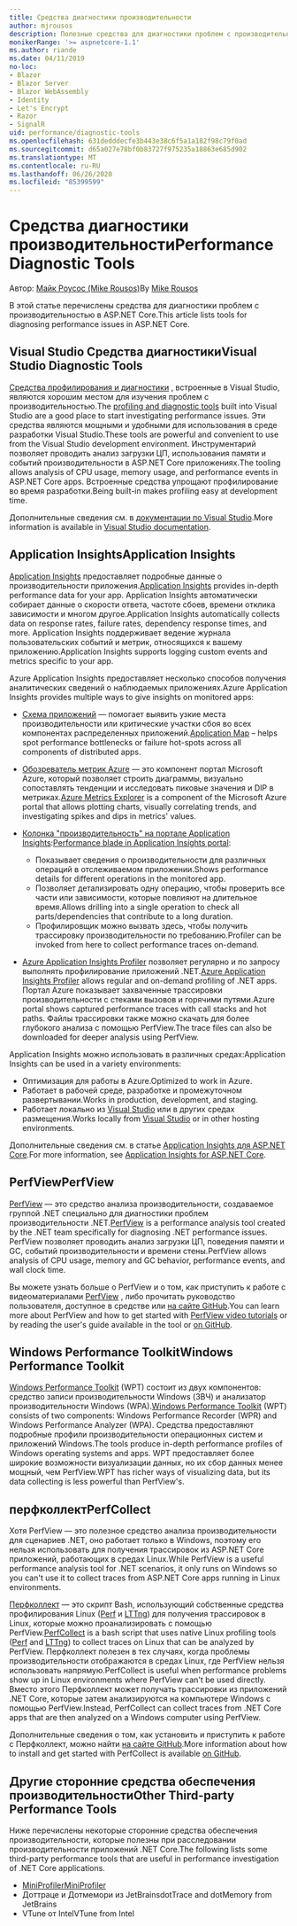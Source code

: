```yaml
---
title: Средства диагностики производительности
author: mjrousos
description: Полезные средства для диагностики проблем с производительностью в ASP.NET Core приложениях.
monikerRange: '>= aspnetcore-1.1'
ms.author: riande
ms.date: 04/11/2019
no-loc:
- Blazor
- Blazor Server
- Blazor WebAssembly
- Identity
- Let's Encrypt
- Razor
- SignalR
uid: performance/diagnostic-tools
ms.openlocfilehash: 631dedddecfe3b443e38c6f5a1a182f98c79f0ad
ms.sourcegitcommit: d65a027e78bf0b83727f975235a18863e685d902
ms.translationtype: MT
ms.contentlocale: ru-RU
ms.lasthandoff: 06/26/2020
ms.locfileid: "85399599"
---
```

# <a name="performance-diagnostic-tools"></a><span data-ttu-id="5e142-103">Средства диагностики производительности</span><span class="sxs-lookup"><span data-stu-id="5e142-103">Performance Diagnostic Tools</span></span>

<span data-ttu-id="5e142-104">Автор: [Майк Роусос (Mike Rousos)](https://github.com/mjrousos)</span><span class="sxs-lookup"><span data-stu-id="5e142-104">By [Mike Rousos](https://github.com/mjrousos)</span></span>

<span data-ttu-id="5e142-105">В этой статье перечислены средства для диагностики проблем с производительностью в ASP.NET Core.</span><span class="sxs-lookup"><span data-stu-id="5e142-105">This article lists tools for diagnosing performance issues in ASP.NET Core.</span></span>

## <a name="visual-studio-diagnostic-tools"></a><span data-ttu-id="5e142-106">Visual Studio Средства диагностики</span><span class="sxs-lookup"><span data-stu-id="5e142-106">Visual Studio Diagnostic Tools</span></span>

<span data-ttu-id="5e142-107">[Средства профилирования и диагностики](/visualstudio/profiling) , встроенные в Visual Studio, являются хорошим местом для изучения проблем с производительностью.</span><span class="sxs-lookup"><span data-stu-id="5e142-107">The [profiling and diagnostic tools](/visualstudio/profiling) built into Visual Studio are a good place to start investigating performance issues.</span></span> <span data-ttu-id="5e142-108">Эти средства являются мощными и удобными для использования в среде разработки Visual Studio.</span><span class="sxs-lookup"><span data-stu-id="5e142-108">These tools are powerful and convenient to use from the Visual Studio development environment.</span></span> <span data-ttu-id="5e142-109">Инструментарий позволяет проводить анализ загрузки ЦП, использования памяти и событий производительности в ASP.NET Core приложениях.</span><span class="sxs-lookup"><span data-stu-id="5e142-109">The tooling allows analysis of CPU usage, memory usage, and performance events in ASP.NET Core apps.</span></span> <span data-ttu-id="5e142-110">Встроенные средства упрощают профилирование во время разработки.</span><span class="sxs-lookup"><span data-stu-id="5e142-110">Being built-in makes profiling easy at development time.</span></span>

<span data-ttu-id="5e142-111">Дополнительные сведения см. в [документации по Visual Studio](/visualstudio/profiling/profiling-overview).</span><span class="sxs-lookup"><span data-stu-id="5e142-111">More information is available in [Visual Studio documentation](/visualstudio/profiling/profiling-overview).</span></span>

## <a name="application-insights"></a><span data-ttu-id="5e142-112">Application Insights</span><span class="sxs-lookup"><span data-stu-id="5e142-112">Application Insights</span></span>

<span data-ttu-id="5e142-113">[Application Insights](/azure/application-insights/app-insights-overview) предоставляет подробные данные о производительности приложения.</span><span class="sxs-lookup"><span data-stu-id="5e142-113">[Application Insights](/azure/application-insights/app-insights-overview) provides in-depth performance data for your app.</span></span> <span data-ttu-id="5e142-114">Application Insights автоматически собирает данные о скорости ответа, частоте сбоев, времени отклика зависимости и многом другое.</span><span class="sxs-lookup"><span data-stu-id="5e142-114">Application Insights automatically collects data on response rates, failure rates, dependency response times, and more.</span></span> <span data-ttu-id="5e142-115">Application Insights поддерживает ведение журнала пользовательских событий и метрик, относящихся к вашему приложению.</span><span class="sxs-lookup"><span data-stu-id="5e142-115">Application Insights supports logging custom events and metrics specific to your app.</span></span>

<span data-ttu-id="5e142-116">Azure Application Insights предоставляет несколько способов получения аналитических сведений о наблюдаемых приложениях.</span><span class="sxs-lookup"><span data-stu-id="5e142-116">Azure Application Insights provides multiple ways to give insights on monitored apps:</span></span>

- <span data-ttu-id="5e142-117">[Схема приложений](/azure/application-insights/app-insights-app-map) — помогает выявить узкие места производительности или критические участки сбоя во всех компонентах распределенных приложений.</span><span class="sxs-lookup"><span data-stu-id="5e142-117">[Application Map](/azure/application-insights/app-insights-app-map) – helps spot performance bottlenecks or failure hot-spots across all components of distributed apps.</span></span>
- <span data-ttu-id="5e142-118">[Обозреватель метрик Azure](/azure/azure-monitor/platform/metrics-getting-started) — это компонент портал Microsoft Azure, который позволяет строить диаграммы, визуально сопоставлять тенденции и исследовать пиковые значения и DIP в метриках.</span><span class="sxs-lookup"><span data-stu-id="5e142-118">[Azure Metrics Explorer](/azure/azure-monitor/platform/metrics-getting-started) is a component of the Microsoft Azure portal that allows plotting charts, visually correlating trends, and investigating spikes and dips in metrics' values.</span></span>
- <span data-ttu-id="5e142-119">[Колонка "производительность" на портале Application Insights](/azure/application-insights/app-insights-tutorial-performance):</span><span class="sxs-lookup"><span data-stu-id="5e142-119">[Performance blade in Application Insights portal](/azure/application-insights/app-insights-tutorial-performance):</span></span>

  - <span data-ttu-id="5e142-120">Показывает сведения о производительности для различных операций в отслеживаемом приложении.</span><span class="sxs-lookup"><span data-stu-id="5e142-120">Shows performance details for different operations in the monitored app.</span></span>
  - <span data-ttu-id="5e142-121">Позволяет детализировать одну операцию, чтобы проверить все части или зависимости, которые повлияют на длительное время.</span><span class="sxs-lookup"><span data-stu-id="5e142-121">Allows drilling into a single operation to check all parts/dependencies that contribute to a long duration.</span></span>
  - <span data-ttu-id="5e142-122">Профилировщик можно вызвать здесь, чтобы получить трассировку производительности по требованию.</span><span class="sxs-lookup"><span data-stu-id="5e142-122">Profiler can be invoked from here to collect performance traces on-demand.</span></span>

- <span data-ttu-id="5e142-123">[Azure Application Insights Profiler](/azure/azure-monitor/app/profiler) позволяет регулярно и по запросу выполнять профилирование приложений .NET.</span><span class="sxs-lookup"><span data-stu-id="5e142-123">[Azure Application Insights Profiler](/azure/azure-monitor/app/profiler) allows regular and on-demand profiling of .NET apps.</span></span>  <span data-ttu-id="5e142-124">Портал Azure показывает захваченные трассировки производительности с стеками вызовов и горячими путями.</span><span class="sxs-lookup"><span data-stu-id="5e142-124">Azure portal shows captured performance traces with call stacks and hot paths.</span></span> <span data-ttu-id="5e142-125">Файлы трассировки также можно скачать для более глубокого анализа с помощью PerfView.</span><span class="sxs-lookup"><span data-stu-id="5e142-125">The trace files can also be downloaded for deeper analysis using PerfView.</span></span>

<span data-ttu-id="5e142-126">Application Insights можно использовать в различных средах:</span><span class="sxs-lookup"><span data-stu-id="5e142-126">Application Insights can be used in a variety environments:</span></span>

- <span data-ttu-id="5e142-127">Оптимизация для работы в Azure.</span><span class="sxs-lookup"><span data-stu-id="5e142-127">Optimized to work in Azure.</span></span>
- <span data-ttu-id="5e142-128">Работает в рабочей среде, разработке и промежуточном развертывании.</span><span class="sxs-lookup"><span data-stu-id="5e142-128">Works in production, development, and staging.</span></span>
- <span data-ttu-id="5e142-129">Работает локально из [Visual Studio](/azure/application-insights/app-insights-visual-studio) или в других средах размещения.</span><span class="sxs-lookup"><span data-stu-id="5e142-129">Works locally from [Visual Studio](/azure/application-insights/app-insights-visual-studio) or in other hosting environments.</span></span>

<span data-ttu-id="5e142-130">Дополнительные сведения см. в статье [Application Insights для ASP.NET Core](/azure/application-insights/app-insights-asp-net-core).</span><span class="sxs-lookup"><span data-stu-id="5e142-130">For more information, see [Application Insights for ASP.NET Core](/azure/application-insights/app-insights-asp-net-core).</span></span>

## <a name="perfview"></a><span data-ttu-id="5e142-131">PerfView</span><span class="sxs-lookup"><span data-stu-id="5e142-131">PerfView</span></span>

<span data-ttu-id="5e142-132">[PerfView](https://github.com/Microsoft/perfview) — это средство анализа производительности, создаваемое группой .NET специально для диагностики проблем производительности .NET.</span><span class="sxs-lookup"><span data-stu-id="5e142-132">[PerfView](https://github.com/Microsoft/perfview) is a performance analysis tool created by the .NET team specifically for diagnosing .NET performance issues.</span></span> <span data-ttu-id="5e142-133">PerfView позволяет проводить анализ загрузки ЦП, поведения памяти и GC, событий производительности и времени стены.</span><span class="sxs-lookup"><span data-stu-id="5e142-133">PerfView allows analysis of CPU usage, memory and GC behavior, performance events, and wall clock time.</span></span>

<span data-ttu-id="5e142-134">Вы можете узнать больше о PerfView и о том, как приступить к работе с видеоматериалами [PerfView](https://channel9.msdn.com/Series/PerfView-Tutorial) , либо прочитать руководство пользователя, доступное в средстве или [на сайте GitHub](https://github.com/Microsoft/perfview).</span><span class="sxs-lookup"><span data-stu-id="5e142-134">You can learn more about PerfView and how to get started with [PerfView video tutorials](https://channel9.msdn.com/Series/PerfView-Tutorial) or by reading the user's guide available in the tool or [on GitHub](https://github.com/Microsoft/perfview).</span></span>

## <a name="windows-performance-toolkit"></a><span data-ttu-id="5e142-135">Windows Performance Toolkit</span><span class="sxs-lookup"><span data-stu-id="5e142-135">Windows Performance Toolkit</span></span>

<span data-ttu-id="5e142-136">[Windows Performance Toolkit](/windows-hardware/test/wpt/) (WPT) состоит из двух компонентов: средство записи производительности Windows (ЗВЧ) и анализатор производительности Windows (WPA).</span><span class="sxs-lookup"><span data-stu-id="5e142-136">[Windows Performance Toolkit](/windows-hardware/test/wpt/) (WPT) consists of two components: Windows Performance Recorder (WPR) and Windows Performance Analyzer (WPA).</span></span> <span data-ttu-id="5e142-137">Средства предоставляют подробные профили производительности операционных систем и приложений Windows.</span><span class="sxs-lookup"><span data-stu-id="5e142-137">The tools produce in-depth performance profiles of Windows operating systems and apps.</span></span> <span data-ttu-id="5e142-138">WPT предоставляет более широкие возможности визуализации данных, но их сбор данных менее мощный, чем PerfView.</span><span class="sxs-lookup"><span data-stu-id="5e142-138">WPT has richer ways of visualizing data, but its data collecting is less powerful than PerfView's.</span></span>

## <a name="perfcollect"></a><span data-ttu-id="5e142-139">перфколлект</span><span class="sxs-lookup"><span data-stu-id="5e142-139">PerfCollect</span></span>

<span data-ttu-id="5e142-140">Хотя PerfView — это полезное средство анализа производительности для сценариев .NET, оно работает только в Windows, поэтому его нельзя использовать для получения трассировок из ASP.NET Core приложений, работающих в средах Linux.</span><span class="sxs-lookup"><span data-stu-id="5e142-140">While PerfView is a useful performance analysis tool for .NET scenarios, it only runs on Windows so you can't use it to collect traces from ASP.NET Core apps running in Linux environments.</span></span>

<span data-ttu-id="5e142-141">[Перфколлект](https://github.com/dotnet/coreclr/blob/master/Documentation/project-docs/linux-performance-tracing.md) — это скрипт Bash, использующий собственные средства профилирования Linux ([Perf](https://perf.wiki.kernel.org/index.php/Main_Page) и [LTTng](https://lttng.org/)) для получения трассировок в Linux, которые можно проанализировать с помощью PerfView.</span><span class="sxs-lookup"><span data-stu-id="5e142-141">[PerfCollect](https://github.com/dotnet/coreclr/blob/master/Documentation/project-docs/linux-performance-tracing.md) is a bash script that uses native Linux profiling tools ([Perf](https://perf.wiki.kernel.org/index.php/Main_Page) and [LTTng](https://lttng.org/)) to collect traces on Linux that can be analyzed by PerfView.</span></span> <span data-ttu-id="5e142-142">Перфколлект полезен в тех случаях, когда проблемы производительности отображаются в средах Linux, где PerfView нельзя использовать напрямую.</span><span class="sxs-lookup"><span data-stu-id="5e142-142">PerfCollect is useful when performance problems show up in Linux environments where PerfView can't be used directly.</span></span> <span data-ttu-id="5e142-143">Вместо этого Перфколлект может получать трассировки из приложений .NET Core, которые затем анализируются на компьютере Windows с помощью PerfView.</span><span class="sxs-lookup"><span data-stu-id="5e142-143">Instead, PerfCollect can collect traces from .NET Core apps that are then analyzed on a Windows computer using PerfView.</span></span>

<span data-ttu-id="5e142-144">Дополнительные сведения о том, как установить и приступить к работе с Перфколлект, можно найти [на сайте GitHub](https://github.com/dotnet/coreclr/blob/master/Documentation/project-docs/linux-performance-tracing.md).</span><span class="sxs-lookup"><span data-stu-id="5e142-144">More information about how to install and get started with PerfCollect is available [on GitHub](https://github.com/dotnet/coreclr/blob/master/Documentation/project-docs/linux-performance-tracing.md).</span></span>

## <a name="other-third-party-performance-tools"></a><span data-ttu-id="5e142-145">Другие сторонние средства обеспечения производительности</span><span class="sxs-lookup"><span data-stu-id="5e142-145">Other Third-party Performance Tools</span></span>

<span data-ttu-id="5e142-146">Ниже перечислены некоторые сторонние средства обеспечения производительности, которые полезны при расследовании производительности приложений .NET Core.</span><span class="sxs-lookup"><span data-stu-id="5e142-146">The following lists some third-party performance tools that are useful in performance investigation of .NET Core applications.</span></span>

- [<span data-ttu-id="5e142-147">MiniProfiler</span><span class="sxs-lookup"><span data-stu-id="5e142-147">MiniProfiler</span></span>](https://miniprofiler.com/)
- <span data-ttu-id="5e142-148">Доттраце и Дотмемори из JetBrains</span><span class="sxs-lookup"><span data-stu-id="5e142-148">dotTrace and dotMemory from JetBrains</span></span>
- <span data-ttu-id="5e142-149">VTune от Intel</span><span class="sxs-lookup"><span data-stu-id="5e142-149">VTune from Intel</span></span>
